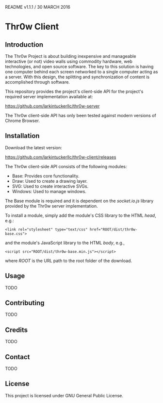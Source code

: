 README v1.1.1 / 30 MARCH 2016

# Thr0w Client

## Introduction

The Thr0w Project is about building inexpensive and manageable interactive (or
not) video walls using commodity hardware, web technologies, and open source
software. The key to this solution is having one computer behind each screen
networked to a single computer acting as a server. With this design, the
splitting and synchronization of content is accomplished through software.

This repository provides the project's client-side API for the project's
required server implementation available at:

https://github.com/larkintuckerllc/thr0w-server

The Thr0w client-side API has only been tested against modern versions of
Chrome Browser.

## Installation

Download the latest version:

https://github.com/larkintuckerllc/thr0w-client/releases

The Thr0w client-side API consists of the following modules:

* Base: Provides core functionality.
* Draw: Used to create a drawing layer.
* SVG: Used to create interactive SVGs.
* Windows: Used to manage windows.

The Base module is required and it is dependent on the *socket.io.js*
library provided by the Thr0w server implementation.

To install a module, simply add the module's CSS library to the HTML *head*,
e.g.:

```
<link rel="stylesheet" type="text/css" href="ROOT/dist/thr0w-base.css">
```

and the module's JavaScript library to the HTML *body*, e.g.,

```
<script src="ROOT/dist/thr0w-base.min.js"></script>
```

where *ROOT* is the URL path to the root folder of the download.

## Usage

TODO

## Contributing

TODO

## Credits

TODO

## Contact

TODO

## License

This project is licensed under GNU General Public License.
